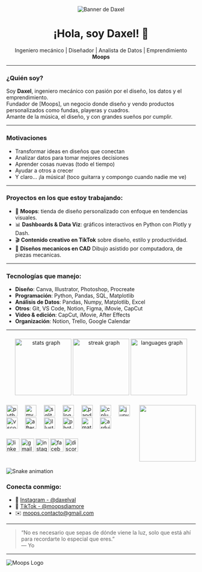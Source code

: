 <p align="center">
  <img src="DaxelVal/banner_linkeno.png" alt="Banner de Daxel" />
</p>
<h1 align="center">¡Hola, soy Daxel! 👋</h1>
<p align="center">
Ingeniero mecánico | Diseñador | Analista de Datos | Emprendimiento <b>Moops</b>  
</p>

---

### ¿Quién soy?

Soy **Daxel**, ingeniero mecánico con pasión por el diseño, los datos y el emprendimiento.  
Fundador de [Moops], un negocio donde diseño y vendo productos personalizados como fundas, playeras y cuadros.  
Amante de la música, el diseño, y con grandes sueños por cumplir.

---

### Motivaciones
- Transformar ideas en diseños que conectan
- Analizar datos para tomar mejores decisiones
- Aprender cosas nuevas (todo el tiempo)
- Ayudar a otros a crecer
- Y claro... ¡la música! (toco guitarra y compongo cuando nadie me ve)

---

### Proyectos en los que estoy trabajando:

- 🚀 **Moops**: tienda de diseño personalizado con enfoque en tendencias visuales.
- 📊 **Dashboards & Data Viz**: gráficos interactivos en Python con Plotly y Dash.
- 🎬 **Contenido creativo en TikTok** sobre diseño, estilo y productividad.
- 🧠 **Diseños mecanicos en CAD** Dibujo asistido por computadora, de piezas mecanicas.

---

### Tecnologías que manejo:

- **Diseño**: Canva, Illustrator, Photoshop, Procreate
- **Programación**: Python, Pandas, SQL, Matplotlib
- **Análisis de Datos**: Pandas, Numpy, Matplotlib, Excel
- **Otros**: Git, VS Code, Notion, Figma, iMovie, CapCut
- **Video & edición**: CapCut, iMovie, After Effects
- **Organización**: Notion, Trello, Google Calendar

---
###

<div align="center">
  <img src="https://github-readme-stats.vercel.app/api?username=DaxelVal&hide_title=false&hide_rank=false&show_icons=true&include_all_commits=true&count_private=true&disable_animations=false&theme=dracula&locale=en&hide_border=false" height="150" alt="stats graph"  />
  <img src="https://streak-stats.demolab.com?user=DaxelVal&locale=en&mode=daily&theme=dracula&hide_border=false&border_radius=5" height="150" alt="streak graph"  />
  <img src="https://github-readme-stats.vercel.app/api/top-langs?username=DaxelVal&locale=en&hide_title=false&layout=compact&card_width=320&langs_count=5&theme=dracula&hide_border=false" height="150" alt="languages graph"  />
</div>

###

<img align="right" height="150" src="https://media.giphy.com/media/M9gbBd9nbDrOTu1Mqx/giphy.gif"  />

###

<div align="left">
  <img src="https://cdn.jsdelivr.net/gh/devicons/devicon/icons/python/python-original.svg" height="30" alt="python logo"  />
  <img width="12" />
  <img src="https://cdn.jsdelivr.net/gh/devicons/devicon/icons/mysql/mysql-original.svg" height="30" alt="mysql logo"  />
  <img width="12" />
  <img src="https://cdn.jsdelivr.net/gh/devicons/devicon/icons/sqlite/sqlite-original.svg" height="30" alt="sqlite logo"  />
  <img width="12" />
  <img src="https://cdn.jsdelivr.net/gh/devicons/devicon/icons/r/r-original.svg" height="30" alt="r logo"  />
  <img width="12" />
  <img src="https://cdn.jsdelivr.net/gh/devicons/devicon/icons/pandas/pandas-original.svg" height="30" alt="pandas logo"  />
  <img width="12" />
  <img src="https://cdn.jsdelivr.net/gh/devicons/devicon/icons/cplusplus/cplusplus-original.svg" height="30" alt="cplusplus logo"  />
  <img width="12" />
  <img src="https://cdn.jsdelivr.net/gh/devicons/devicon/icons/jupyter/jupyter-original.svg" height="30" alt="jupyter logo"  />
  <img width="12" />
  <img src="https://cdn.jsdelivr.net/gh/devicons/devicon/icons/vscode/vscode-original.svg" height="30" alt="vscode logo"  />
  <img width="12" />
  <img src="https://cdn.jsdelivr.net/gh/devicons/devicon/icons/aftereffects/aftereffects-original.svg" height="30" alt="aftereffects logo"  />
  <img width="12" />
  <img src="https://cdn.jsdelivr.net/gh/devicons/devicon/icons/illustrator/illustrator-plain.svg" height="30" alt="illustrator logo"  />
  <img width="12" />
  <img src="https://cdn.jsdelivr.net/gh/devicons/devicon/icons/photoshop/photoshop-plain.svg" height="30" alt="photoshop logo"  />
  <img width="12" />
  <img src="https://cdn.jsdelivr.net/gh/devicons/devicon/icons/matlab/matlab-original.svg" height="30" alt="matlab logo"  />
  <img width="12" />
  <img src="https://cdn.jsdelivr.net/gh/devicons/devicon/icons/arduino/arduino-original.svg" height="30" alt="arduino logo"  />
</div>

###

<div align="left">
  <img src="https://img.shields.io/static/v1?message=LinkedIn&logo=linkedin&label=&color=0077B5&logoColor=white&labelColor=&style=for-the-badge" height="35" alt="linkedin logo"  />
  <img src="https://img.shields.io/static/v1?message=Gmail&logo=gmail&label=&color=D14836&logoColor=white&labelColor=&style=for-the-badge" height="35" alt="gmail logo"  />
  <img src="https://img.shields.io/static/v1?message=Instagram&logo=instagram&label=&color=E4405F&logoColor=white&labelColor=&style=for-the-badge" height="35" alt="instagram logo"  />
  <img src="https://img.shields.io/static/v1?message=Facebook&logo=facebook&label=&color=1877F2&logoColor=white&labelColor=&style=for-the-badge" height="35" alt="facebook logo"  />
  <img src="https://img.shields.io/static/v1?message=Discord&logo=discord&label=&color=7289DA&logoColor=white&labelColor=&style=for-the-badge" height="35" alt="discord logo"  />
</div>

###

<br clear="both">

<img src="https://raw.githubusercontent.com/DaxelVal/DaxelVal/output/snake.svg" alt="Snake animation" />

###

### Conecta conmigo:

- 💼 [Instagram - @daxelval](https://instagram.com/daxelval)
- 🎨 [TikTok - @moopsdiamore](https://tiktok.com/@moopsdiamore)
- ✉️ moops.contacto@gmail.com

---

> “No es necesario que sepas de dónde viene la luz, solo que está ahí para recordarte lo especial que eres.”  
> — Yo

---

![Moops Logo](https://i.imgur.com/XjzlfJX.png) <!-- Aquí puedes poner tu propio logo o imagen de marca -->
